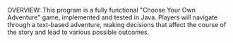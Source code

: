 OVERVIEW:
This program is a fully functional "Choose Your Own Adventure" game, implemented and tested in Java. 
Players will navigate through a text-based adventure, making decisions that affect the course of the story and lead to various possible outcomes.


